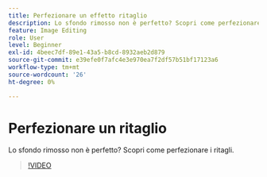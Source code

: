 ```yaml
---
title: Perfezionare un effetto ritaglio
description: Lo sfondo rimosso non è perfetto? Scopri come perfezionare i ritagli
feature: Image Editing
role: User
level: Beginner
exl-id: 4beec7df-89e1-43a5-b8cd-8932aeb2d879
source-git-commit: e39efe0f7afc4e3e970ea7f2df57b51bf17123a6
workflow-type: tm+mt
source-wordcount: '26'
ht-degree: 0%

---
```


# Perfezionare un ritaglio

Lo sfondo rimosso non è perfetto? Scopri come perfezionare i ritagli.

>[!VIDEO](https://video.tv.adobe.com/v/3420221?quality=12&learn=on&hidetitle=true)
